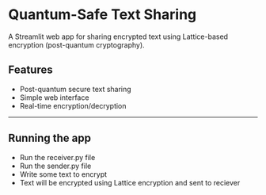 # Quantum-Safe Text Sharing

A Streamlit web app for sharing encrypted text using Lattice-based encryption (post-quantum cryptography).

## Features
* Post-quantum secure text sharing
* Simple web interface
* Real-time encryption/decryption

---

## Running the app

* Run the receiver.py file
* Run the sender.py file
* Write some text to encrypt
* Text will be encrypted using Lattice encryption and sent to reciever
